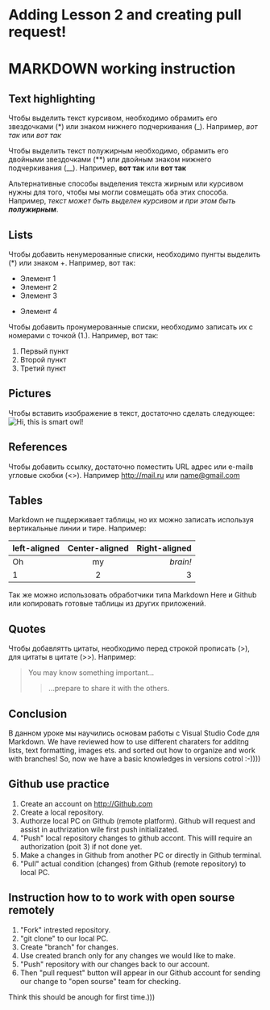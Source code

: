 # Adding Lesson 2 and creating pull request!


# MARKDOWN working instruction

## Text highlighting

Чтобы выделить текст курсивом, необходимо обрамить его звездочками (*) или знаком нижнего подчеркивания (_). Например, *вот так* или _вот так_ 

Чтобы выделить текст полужирным необходимо, обрамить его двойными звездочками (**) или двойным знаком нижнего подчеркивания (__). Например, **вот так** или __вот так__

Альтернативные способы выделения текста жирным или курсивом нужны для того, чтобы мы могли совмещать оба этих способа. Например, _текст может быть выделен курсивом и при этом быть **полужирным**_.

## Lists

Чтобы добавить ненумерованные списки, необходимо пунгты выделить (*) или знаком +.
Например, вот так:
* Элемент 1
* Элемент 2
* Элемент 3
+ Элемент 4

Чтобы добавить пронумерованные списки, необходимо записать их с номерами с точкой (1.).
Например, вот так:
1. Первый пункт
2. Второй пункт
3. Третий пункт

## Pictures

Чтобы вставить изображение в текст, достаточно сделать следующее: 
![Hi, this is smart owl!](Umnaya_Sova.jpg)

## References

Чтобы добавить ссылку, достаточно поместить URL адрес или e-mailв угловые скобки (<>).
Например <http://mail.ru> или <name@gmail.com>

## Tables

Markdown не пщдерживает таблицы, но их можно записать используя вертикальные линии и тире. 
Например: 

left-aligned  | Center-aligned | Right-aligned
:---- | :---: | ---:
Oh | my | *brain!*
1 | 2 | 3

Так же можно использовать обработчики типа Markdown Here и Github или копировать готовые таблицы из других приложений.

## Quotes

Чтобы добавлятть цитаты, необходимо перед строкой прописать (>), для цитаты в цитате (>>). 
Например:
> You may know something important...
>>...prepare to share it with the others.

## Conclusion

В данном уроке мы научились основам работы с Visual Studio Code для Markdown. We have reviewed how to use different charaters for additng lists, text formatting, images ets. and sorted out how to organize and work with branches! So, now we have a basic knowledges in versions cotrol :-))))

## Github use practice

1. Create an account on <http://Github.com>
2. Create a local repository.
3. Authorze local PC on Github (remote platform). Github will request and assist in authrization wile first push initializated.
4. "Push" local repository changes to github accont. This willl require an authorization (poit 3) if not done yet.
5. Make a changes in Github from another PC or directly in Github terminal.
6. "Pull" actual condition (changes) from Github (remote repository) to local PC.

## Instruction how to to work with open sourse remotely

1. "Fork" intrested repository.
2. "git clone" to our local PC.
3. Create "branch" for changes.
4. Use created branch only for any changes we would like to make.
5. "Push" repository with our changes back to our account.
6. Then "pull request" button will appear in our Github account for sending our change to "open sourse" team for checking.

Think this should be anough for first time.)))